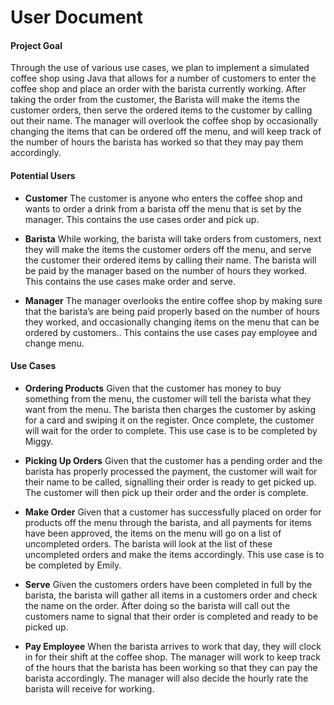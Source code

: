 # User Document

#### Project Goal
Through the use of various use cases, we plan to implement a simulated coffee shop using Java that allows for a number of customers to enter the coffee shop and place an order with the barista currently working. After taking the order from the customer, the Barista will make the items the customer orders, then serve the ordered items to the customer by calling out their name. The manager will overlook the coffee shop by occasionally changing the items that can be ordered off the menu, and will keep track of the number of hours the barista has worked so that they may pay them accordingly.

#### Potential Users
* __Customer__ 
The customer is anyone who enters the coffee shop and wants to order a drink from a barista off the menu that is set by the manager. This contains the use cases order and pick up.

* __Barista__ 
While working, the barista will take orders from customers, next they will make the items the customer orders off the menu, and serve the customer their ordered items by calling their name. The barista will be paid by the manager based on the number of hours they worked. This contains the use cases make order and serve.

* __Manager__ 
The manager overlooks the entire coffee shop by making sure that the barista’s are being paid properly based on the number of hours they worked, and occasionally changing items on the menu that can be ordered by customers.. This contains the use cases pay employee and change menu.

#### Use Cases

* __Ordering Products__
Given that the customer has money to buy something from the menu, the customer will tell the barista what they want from the menu. The barista then charges the customer by asking for a card and swiping it on the register. Once complete, the customer will wait for the order to complete. This use case is to be completed by Miggy.

* __Picking Up Orders__
Given that the customer has a pending order and the barista has properly processed the payment, the customer will wait for their name to be called, signalling their order is ready to get picked up. The customer will then pick up their order and the order is complete.

* __Make Order__ 
Given that a customer has successfully placed on order for products off the menu through the barista, and all payments for items have been approved, the items on the menu will go on a list of uncompleted orders. The barista will look at the list of these uncompleted orders and make the items accordingly. This use case is to be completed by Emily.

* __Serve__
Given the customers orders have been completed in full by the barista, the barista will gather all items in a customers order and check the name on the order. After doing so the barista will call out the customers name to signal that their order is completed and ready to be picked up.

* __Pay Employee__
When the barista arrives to work that day, they will clock in for their shift at the coffee shop. The manager will work to keep track of the hours that the barista has been working so that they can pay the barista accordingly. The manager will also decide the hourly rate the barista will receive for working.
